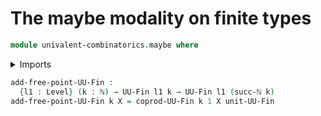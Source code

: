 # The maybe modality on finite types

```agda
module univalent-combinatorics.maybe where
```

<details><summary>Imports</summary>
```agda
open import univalent-combinatorics.coproduct-types
open import univalent-combinatorics.finite-types
open import foundation.maybe public
open import foundation.universe-levels
open import elementary-number-theory.natural-numbers
```
</details>

```agda
add-free-point-UU-Fin :
  {l1 : Level} (k : ℕ) → UU-Fin l1 k → UU-Fin l1 (succ-ℕ k)
add-free-point-UU-Fin k X = coprod-UU-Fin k 1 X unit-UU-Fin
```
